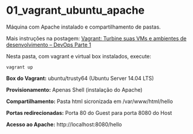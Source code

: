 # 01_vagrant_ubuntu_apache

Máquina com Apache instalado e compartilhamento de pastas.

Mais instruções na postagem: [Vagrant: Turbine suas VMs e ambientes de desenvolvimento – DevOps Parte 1](http://www.eunati.com.br/2017/08/vagrant-turbine-suas-vms-e-ambientes-de-desenvolvimento-devops-parte-1.html)

Nesta pasta, com vagrant e virtual box instalados, execute:
```
vagrant up
```

**Box do Vagrant:** ubuntu/trusty64 (Ubuntu Server 14.04 LTS)

**Provisionamento:** Apenas Shell (instalação do Apache)

**Compartilhamento:** Pasta html sicronizada em /var/www/html/hello

**Portas redirecionadas:** Porta 80 do Guest para porta 8080 do Host

**Acesso ao Apache:** http://localhost:8080/hello
